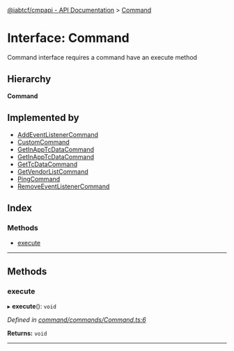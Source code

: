 [@iabtcf/cmpapi - API Documentation](../README.md) > [Command](../interfaces/command.md)

# Interface: Command

Command interface requires a command have an execute method

## Hierarchy

**Command**

## Implemented by

* [AddEventListenerCommand](../classes/addeventlistenercommand.md)
* [CustomCommand](../classes/customcommand.md)
* [GetInAppTcDataCommand](../classes/getinapptcdatacommand.md)
* [GetInAppTcDataCommand](../classes/getinapptcdatacommand.md)
* [GetTcDataCommand](../classes/gettcdatacommand.md)
* [GetVendorListCommand](../classes/getvendorlistcommand.md)
* [PingCommand](../classes/pingcommand.md)
* [RemoveEventListenerCommand](../classes/removeeventlistenercommand.md)

## Index

### Methods

* [execute](command.md#execute)

---

## Methods

<a id="execute"></a>

###  execute

▸ **execute**(): `void`

*Defined in [command/commands/Command.ts:6](https://github.com/chrispaterson/iabtcf/blob/a518601/modules/cmpapi/src/command/commands/Command.ts#L6)*

**Returns:** `void`

___

